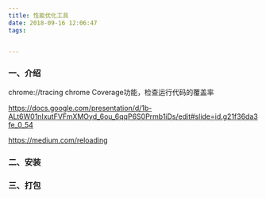 ```yaml
---
title: 性能优化工具
date: 2018-09-16 12:06:47
tags:


---
```


### 一、介绍

chrome://tracing
chrome Coverage功能，检查运行代码的覆盖率



https://docs.google.com/presentation/d/1b-ALt6W01nIxutFVFmXMOyd_6ou_6qqP6S0Prmb1iDs/edit#slide=id.g21f36da3fe_0_54


https://medium.com/reloading
### 二、安装

### 三、打包
